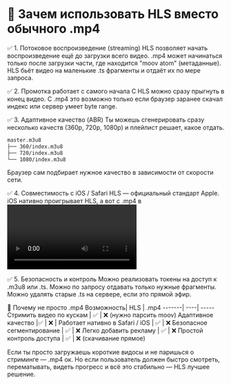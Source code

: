 # 🎯 Зачем использовать HLS вместо обычного .mp4

✅ 1. Потоковое воспроизведение (streaming)
HLS позволяет начать воспроизведение ещё до загрузки всего видео. .mp4 может начинаться только после загрузки части, где находится "moov atom" (метаданные).
HLS бьёт видео на маленькие .ts фрагменты и отдаёт их по мере запроса.

✅ 2. Промотка работает с самого начала
С HLS можно сразу прыгнуть в конец видео.
С .mp4 это возможно только если браузер заранее скачал индекс или сервер умеет byte range.

✅ 3. Адаптивное качество (ABR)
Ты можешь сгенерировать сразу несколько качеств (360p, 720p, 1080p) и плейлист решает, какое отдать.

```bash
master.m3u8
├── 360/index.m3u8
├── 720/index.m3u8
└── 1080/index.m3u8
```

Браузер сам подбирает нужное качество в зависимости от скорости сети.

✅ 4. Совместимость с iOS / Safari
HLS — официальный стандарт Apple.
iOS нативно проигрывает HLS, а вот с .mp4 в <video> + кастомный проигрыватель — часто пляски.

✅ 5. Безопасность и контроль
Можно реализовать токены на доступ к .m3u8 или .ts.
Можно по запросу отдавать только нужные фрагменты.
Можно удалять старые .ts на сервере, если это прямой эфир.

🚫 Почему не просто .mp4
Возможность| HLS | .mp4
-------| ----| -----
Стримить видео по кускам | ✅ | ❌ (нужно парсить moov)
Адаптивное качество |✅ | ❌ |
Работает нативно в Safari / iOS | ✅ | ❌
Безопасное сегментирование | ✅ | ❌
Легко добавить рекламу | ✅ | ❌
Простой контроль доступа | ✅ | ❌ (скачивание прямое)

Если ты просто загружаешь короткие видосы и не паришься о стриминге — .mp4 ок.
Но если пользователь должен быстро смотреть, перематывать, видеть прогресс и всё это стабильно — HLS лучшее решение.
